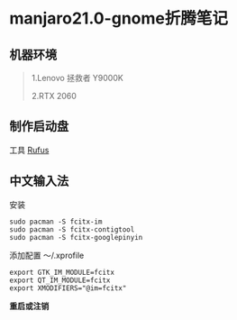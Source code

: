 #  manjaro21.0-gnome折腾笔记

## 机器环境

>1.Lenovo 拯救者 Y9000K
>
>2.RTX 2060
>

## 制作启动盘

工具 [Rufus](https://rufus.ie/downloads/)

## 中文输入法

安装
```
sudo pacman -S fcitx-im
sudo pacman -S fcitx-contigtool
sudo pacman -S fcitx-googlepinyin
```

添加配置 ～/.xprofile
```
export GTK_IM_MODULE=fcitx
export QT_IM_MODULE=fcitx
export XMODIFIERS="@im=fcitx"
```

**重启或注销**

